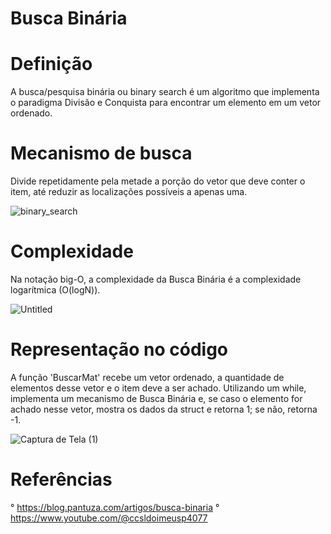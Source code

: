 # Busca Binária
# Definição
A busca/pesquisa binária ou binary search é um algoritmo que implementa o paradigma Divisão e Conquista para encontrar um elemento em um vetor ordenado.

# Mecanismo de busca
Divide repetidamente pela metade a porção do vetor que deve conter o item, até reduzir as localizações possíveis a apenas uma.

![binary_search](https://user-images.githubusercontent.com/119773339/228894541-5cee9541-c321-4678-b6fc-f6252c93cc06.jpg)

# Complexidade
Na notação big-O, a complexidade da Busca Binária é a complexidade logarítmica (O(logN)).

![Untitled](https://user-images.githubusercontent.com/119773339/228895974-a9b4c894-5bce-4d98-99d8-5dbae6d23639.png)

# Representação no código
A função 'BuscarMat' recebe um vetor ordenado, a quantidade de elementos desse vetor e o item deve a ser achado. Utilizando um while, implementa um mecanismo de Busca Binária e, se caso o elemento for achado nesse vetor, mostra os dados da struct e retorna 1; se não, retorna -1.

![Captura de Tela (1)](https://user-images.githubusercontent.com/119773339/228899805-a4346d26-7c8b-4e05-873c-e1e0cfbcf933.png)

# Referências
° https://blog.pantuza.com/artigos/busca-binaria
° https://www.youtube.com/@ccsldoimeusp4077

